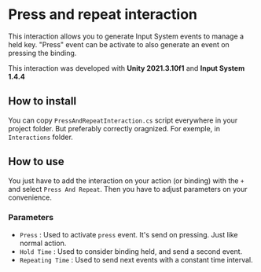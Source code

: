 # Press and repeat interaction

This interaction allows you to generate Input System events to manage a held key.
"Press" event can be activate to also generate an event on pressing the binding.

This interaction was developed with **Unity 2021.3.10f1** and **Input System 1.4.4**

## How to install

You can copy ``PressAndRepeatInteraction.cs`` script everywhere in your project folder. But preferably correctly oragnized.
For exemple, in ``Interactions`` folder.

## How to use

You just have to add the interaction on your action (or binding) with the ``+`` and select ``Press And Repeat``.
Then you have to adjust parameters on your convenience.

### Parameters

- ``Press`` : Used to activate ``press`` event. It's send on pressing. Just like normal action.
- ``Hold Time`` : Used to consider binding held, and send a second event.
- ``Repeating Time`` : Used to send next events with a constant time interval.
